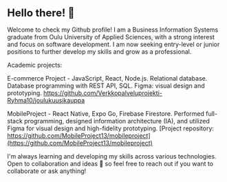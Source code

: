 

<h1 style="font-size: 24px;">Hello there! 👋</h1>



Welcome to check my Github profile! 
I am a Business Information Systems graduate from Oulu University of Applied Sciences, 
with a strong interest and focus on software development. 
I am now seeking entry-level or junior positions to further develop my skills and grow as a professional.

Academic projects: 

E-commerce Project	- JavaScript, React, Node.js. Relational database. 
                     Database programming with REST API, SQL. 
                     Figma: visual design and prototyping.
https://github.com/Verkkopalveluprojekti-Ryhma10/joulukuusikauppa

MobileProject	- React Native, Expo Go, Firebase Firestore. 
                Performed full-stack programming, designed information architecture (IA), 
                and utilized Figma for visual design and high-fidelity prototyping. 
[Project repository: https://github.com/MobileProject13/mobileproject](https://github.com/MobileProject13/mobileproject)



 I'm always learning and developing my skills across various technologies. 
 Open to collaboration and ideas 🤝 so feel free to reach out if you want to collaborate or ask anything! 

<!---
MariellaHeikkila/MariellaHeikkila is a ✨ special ✨ repository because its `README.md` (this file) appears on your GitHub profile.
You can click the Preview link to take a look at your changes.
--->
